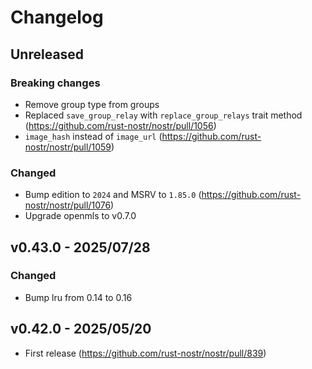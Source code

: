 # Changelog

<!-- All notable changes to this project will be documented in this file. -->

<!-- The format is based on [Keep a Changelog](https://keepachangelog.com/en/1.1.0/), -->
<!-- and this project adheres to [Semantic Versioning](https://semver.org/spec/v2.0.0.html). -->

<!-- Template

## Unreleased

### Breaking changes

### Changed

### Added

### Fixed

### Removed

### Deprecated

-->

## Unreleased

### Breaking changes

- Remove group type from groups
- Replaced `save_group_relay` with `replace_group_relays` trait method (https://github.com/rust-nostr/nostr/pull/1056)
- `image_hash` instead of `image_url` (https://github.com/rust-nostr/nostr/pull/1059)

### Changed

- Bump edition to `2024` and MSRV to `1.85.0` (https://github.com/rust-nostr/nostr/pull/1076)
- Upgrade openmls to v0.7.0

## v0.43.0 - 2025/07/28

### Changed

- Bump lru from 0.14 to 0.16

## v0.42.0 - 2025/05/20

- First release (https://github.com/rust-nostr/nostr/pull/839)
